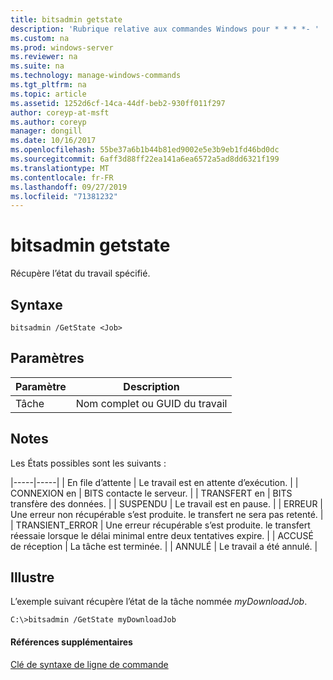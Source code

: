 ```yaml
---
title: bitsadmin getstate
description: 'Rubrique relative aux commandes Windows pour * * * *- '
ms.custom: na
ms.prod: windows-server
ms.reviewer: na
ms.suite: na
ms.technology: manage-windows-commands
ms.tgt_pltfrm: na
ms.topic: article
ms.assetid: 1252d6cf-14ca-44df-beb2-930ff011f297
author: coreyp-at-msft
ms.author: coreyp
manager: dongill
ms.date: 10/16/2017
ms.openlocfilehash: 55be37a6b1b44b81ed9002e5e3b9eb1fd46bd0dc
ms.sourcegitcommit: 6aff3d88ff22ea141a6ea6572a5ad8dd6321f199
ms.translationtype: MT
ms.contentlocale: fr-FR
ms.lasthandoff: 09/27/2019
ms.locfileid: "71381232"
---
```

# <a name="bitsadmin-getstate"></a>bitsadmin getstate



Récupère l’état du travail spécifié.

## <a name="syntax"></a>Syntaxe

```
bitsadmin /GetState <Job>
```

## <a name="parameters"></a>Paramètres

|Paramètre|Description|
|---------|-----------|
|Tâche|Nom complet ou GUID du travail|

## <a name="remarks"></a>Notes

Les États possibles sont les suivants :

|-----|-----| | En file d’attente | Le travail est en attente d’exécution. | | CONNEXION en | BITS contacte le serveur. | | TRANSFERT en | BITS transfère des données. | | SUSPENDU | Le travail est en pause. | | ERREUR | Une erreur non récupérable s’est produite. le transfert ne sera pas retenté. | | TRANSIENT_ERROR | Une erreur récupérable s’est produite. le transfert réessaie lorsque le délai minimal entre deux tentatives expire. | | ACCUSÉ de réception | La tâche est terminée. | | ANNULÉ | Le travail a été annulé. |

## <a name="BKMK_examples"></a>Illustre

L’exemple suivant récupère l’état de la tâche nommée *myDownloadJob*.
```
C:\>bitsadmin /GetState myDownloadJob
```

#### <a name="additional-references"></a>Références supplémentaires

[Clé de syntaxe de ligne de commande](command-line-syntax-key.md)